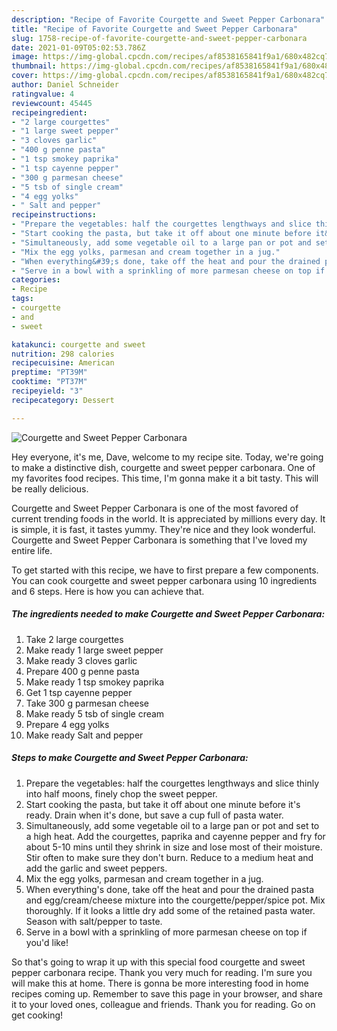 ```yaml
---
description: "Recipe of Favorite Courgette and Sweet Pepper Carbonara"
title: "Recipe of Favorite Courgette and Sweet Pepper Carbonara"
slug: 1758-recipe-of-favorite-courgette-and-sweet-pepper-carbonara
date: 2021-01-09T05:02:53.786Z
image: https://img-global.cpcdn.com/recipes/af8538165841f9a1/680x482cq70/courgette-and-sweet-pepper-carbonara-recipe-main-photo.jpg
thumbnail: https://img-global.cpcdn.com/recipes/af8538165841f9a1/680x482cq70/courgette-and-sweet-pepper-carbonara-recipe-main-photo.jpg
cover: https://img-global.cpcdn.com/recipes/af8538165841f9a1/680x482cq70/courgette-and-sweet-pepper-carbonara-recipe-main-photo.jpg
author: Daniel Schneider
ratingvalue: 4
reviewcount: 45445
recipeingredient:
- "2 large courgettes"
- "1 large sweet pepper"
- "3 cloves garlic"
- "400 g penne pasta"
- "1 tsp smokey paprika"
- "1 tsp cayenne pepper"
- "300 g parmesan cheese"
- "5 tsb of single cream"
- "4 egg yolks"
- " Salt and pepper"
recipeinstructions:
- "Prepare the vegetables: half the courgettes lengthways and slice thinly into half moons, finely chop the sweet pepper."
- "Start cooking the pasta, but take it off about one minute before it&#39;s ready. Drain when it&#39;s done, but save a cup full of pasta water."
- "Simultaneously, add some vegetable oil to a large pan or pot and set to a high heat. Add the courgettes, paprika and cayenne pepper and fry for about 5-10 mins until they shrink in size and lose most of their moisture. Stir often to make sure they don&#39;t burn. Reduce to a medium heat and add the garlic and sweet peppers."
- "Mix the egg yolks, parmesan and cream together in a jug."
- "When everything&#39;s done, take off the heat and pour the drained pasta and egg/cream/cheese mixture into the courgette/pepper/spice pot. Mix thoroughly. If it looks a little dry add some of the retained pasta water. Season with salt/pepper to taste."
- "Serve in a bowl with a sprinkling of more parmesan cheese on top if you&#39;d like!"
categories:
- Recipe
tags:
- courgette
- and
- sweet

katakunci: courgette and sweet 
nutrition: 298 calories
recipecuisine: American
preptime: "PT39M"
cooktime: "PT37M"
recipeyield: "3"
recipecategory: Dessert

---
```



![Courgette and Sweet Pepper Carbonara](https://img-global.cpcdn.com/recipes/af8538165841f9a1/680x482cq70/courgette-and-sweet-pepper-carbonara-recipe-main-photo.jpg)

Hey everyone, it's me, Dave, welcome to my recipe site. Today, we're going to make a distinctive dish, courgette and sweet pepper carbonara. One of my favorites food recipes. This time, I'm gonna make it a bit tasty. This will be really delicious.

Courgette and Sweet Pepper Carbonara is one of the most favored of current trending foods in the world. It is appreciated by millions every day. It is simple, it is fast, it tastes yummy. They're nice and they look wonderful. Courgette and Sweet Pepper Carbonara is something that I've loved my entire life.




To get started with this recipe, we have to first prepare a few components. You can cook courgette and sweet pepper carbonara using 10 ingredients and 6 steps. Here is how you can achieve that.

<!--inarticleads1-->

##### The ingredients needed to make Courgette and Sweet Pepper Carbonara:

1. Take 2 large courgettes
1. Make ready 1 large sweet pepper
1. Make ready 3 cloves garlic
1. Prepare 400 g penne pasta
1. Make ready 1 tsp smokey paprika
1. Get 1 tsp cayenne pepper
1. Take 300 g parmesan cheese
1. Make ready 5 tsb of single cream
1. Prepare 4 egg yolks
1. Make ready  Salt and pepper




<!--inarticleads2-->

##### Steps to make Courgette and Sweet Pepper Carbonara:

1. Prepare the vegetables: half the courgettes lengthways and slice thinly into half moons, finely chop the sweet pepper.
1. Start cooking the pasta, but take it off about one minute before it&#39;s ready. Drain when it&#39;s done, but save a cup full of pasta water.
1. Simultaneously, add some vegetable oil to a large pan or pot and set to a high heat. Add the courgettes, paprika and cayenne pepper and fry for about 5-10 mins until they shrink in size and lose most of their moisture. Stir often to make sure they don&#39;t burn. Reduce to a medium heat and add the garlic and sweet peppers.
1. Mix the egg yolks, parmesan and cream together in a jug.
1. When everything&#39;s done, take off the heat and pour the drained pasta and egg/cream/cheese mixture into the courgette/pepper/spice pot. Mix thoroughly. If it looks a little dry add some of the retained pasta water. Season with salt/pepper to taste.
1. Serve in a bowl with a sprinkling of more parmesan cheese on top if you&#39;d like!




So that's going to wrap it up with this special food courgette and sweet pepper carbonara recipe. Thank you very much for reading. I'm sure you will make this at home. There is gonna be more interesting food in home recipes coming up. Remember to save this page in your browser, and share it to your loved ones, colleague and friends. Thank you for reading. Go on get cooking!
